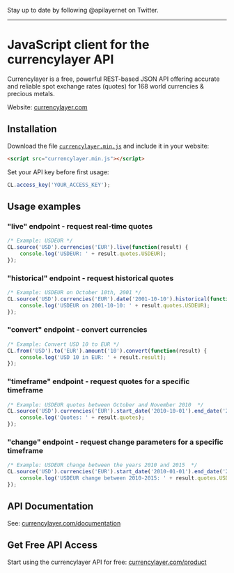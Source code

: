 Stay up to date by following @apilayernet on Twitter.
____________

JavaScript client for the currencylayer API
=========

Currencylayer is a free, powerful REST-based JSON API offering accurate and reliable spot exchange rates (quotes) for 168 world currencies & precious metals.

Website: [currencylayer.com](https://currencylayer.com/)  

Installation
-----
Download the file [`currencylayer.min.js`](/currencylayer.min.js) and include it in your website:
``` html
<script src="currencylayer.min.js"></script>
```
Set your API key before first usage:
``` js
CL.access_key('YOUR_ACCESS_KEY');
```

Usage examples
-----

### "live" endpoint - request real-time quotes

``` js
/* Example: USDEUR */
CL.source('USD').currencies('EUR').live(function(result) {
    console.log('USDEUR: ' + result.quotes.USDEUR);
});
```

### "historical" endpoint - request historical quotes

``` js
/* Example: USDEUR on October 10th, 2001 */
CL.source('USD').currencies('EUR').date('2001-10-10').historical(function(result) {
    console.log('USDEUR on 2001-10-10: ' + result.quotes.USDEUR);
});
```

### "convert" endpoint - convert currencies

``` js
/* Example: Convert USD 10 to EUR */
CL.from('USD').to('EUR').amount('10').convert(function(result) {
    console.log('USD 10 in EUR: ' + result.result);
});
```

### "timeframe" endpoint - request quotes for a specific timeframe

``` js
/* Example: USDEUR quotes between October and November 2010  */
CL.source('USD').currencies('EUR').start_date('2010-10-01').end_date('2010-11-01').timeframe(function(result) {
    console.log('Quotes: ' + result.quotes);
});
```

### "change" endpoint - request change parameters for a specific timeframe

``` js
/* Example: USDEUR change between the years 2010 and 2015  */
CL.source('USD').currencies('EUR').start_date('2010-01-01').end_date('2015-01-01').change(function(result) {
    console.log('USDEUR change between 2010-2015: ' + result.quotes.USDEUR.change);
});
```

API Documentation
-----
See: [currencylayer.com/documentation](https://currencylayer.com/documentation)

Get Free API Access
-----
Start using the currencylayer API for free: [currencylayer.com/product](https://currencylayer.com/product)
